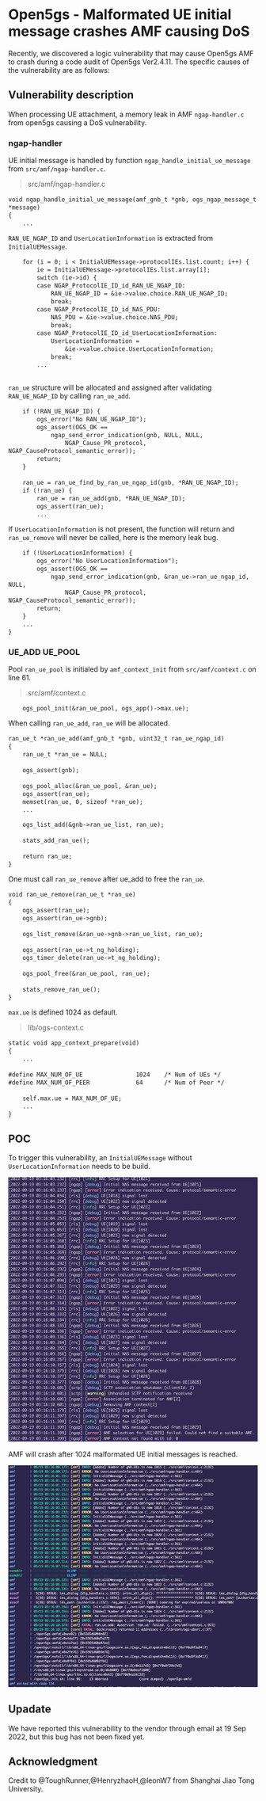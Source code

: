 # Open5gs - Malformated UE initial message crashes AMF causing DoS
Recently, we discovered a logic vulnerability that may cause Open5gs AMF to crash during a code audit of Open5gs Ver2.4.11. 
The specific causes of the vulnerability are as follows:

## Vulnerability description
When processing UE attachment, a memory leak in AMF `ngap-handler.c` from open5gs causing a DoS vulnerability.
### ngap-handler

UE initial message is handled by function `ngap_handle_initial_ue_message` from `src/amf/ngap-handler.c`.

> src/amf/ngap-handler.c
```c=334
void ngap_handle_initial_ue_message(amf_gnb_t *gnb, ogs_ngap_message_t *message)
{
    ...
```
`RAN_UE_NGAP_ID` and `UserLocationInformation` is extracted from `InitialUEMessage`.
```c=363
    for (i = 0; i < InitialUEMessage->protocolIEs.list.count; i++) {
        ie = InitialUEMessage->protocolIEs.list.array[i];
        switch (ie->id) {
        case NGAP_ProtocolIE_ID_id_RAN_UE_NGAP_ID:
            RAN_UE_NGAP_ID = &ie->value.choice.RAN_UE_NGAP_ID;
            break;
        case NGAP_ProtocolIE_ID_id_NAS_PDU:
            NAS_PDU = &ie->value.choice.NAS_PDU;
            break;
        case NGAP_ProtocolIE_ID_id_UserLocationInformation:
            UserLocationInformation =
                &ie->value.choice.UserLocationInformation;
            break;
        ...
    
```
`ran_ue` structure will be allocated and assigned after validating `RAN_UE_NGAP_ID` by calling `ran_ue_add`.

```c=390
    if (!RAN_UE_NGAP_ID) {
        ogs_error("No RAN_UE_NGAP_ID");
        ogs_assert(OGS_OK ==
            ngap_send_error_indication(gnb, NULL, NULL,
                NGAP_Cause_PR_protocol, NGAP_CauseProtocol_semantic_error));
        return;
    }

    ran_ue = ran_ue_find_by_ran_ue_ngap_id(gnb, *RAN_UE_NGAP_ID);
    if (!ran_ue) {
        ran_ue = ran_ue_add(gnb, *RAN_UE_NGAP_ID);
        ogs_assert(ran_ue);
        ...
```

If `UserLocationInformation` is not present, the function will return and `ran_ue_remove` will never be called, here is the memory leak bug.

```c=463
    if (!UserLocationInformation) {
        ogs_error("No UserLocationInformation");
        ogs_assert(OGS_OK ==
            ngap_send_error_indication(gnb, &ran_ue->ran_ue_ngap_id, NULL,
                NGAP_Cause_PR_protocol, NGAP_CauseProtocol_semantic_error));
        return;
    }
    ...
}
```

### UE_ADD UE_POOL

Pool `ran_ue_pool` is initialed by `amf_context_init` from `src/amf/context.c` on line 61. 

> src/amf/context.c

```c=61
    ogs_pool_init(&ran_ue_pool, ogs_app()->max.ue);
```

When calling `ran_ue_add`, `ran_ue` will be allocated.

```c=966
ran_ue_t *ran_ue_add(amf_gnb_t *gnb, uint32_t ran_ue_ngap_id)
{
    ran_ue_t *ran_ue = NULL;

    ogs_assert(gnb);

    ogs_pool_alloc(&ran_ue_pool, &ran_ue);
    ogs_assert(ran_ue);
    memset(ran_ue, 0, sizeof *ran_ue);
    ...
```
```c=1002
    ogs_list_add(&gnb->ran_ue_list, ran_ue);

    stats_add_ran_ue();

    return ran_ue;
}
```

One must call `ran_ue_remove` after ue_add to free the `ran_ue`.
```c=1009
void ran_ue_remove(ran_ue_t *ran_ue)
{
    ogs_assert(ran_ue);
    ogs_assert(ran_ue->gnb);

    ogs_list_remove(&ran_ue->gnb->ran_ue_list, ran_ue);

    ogs_assert(ran_ue->t_ng_holding);
    ogs_timer_delete(ran_ue->t_ng_holding);

    ogs_pool_free(&ran_ue_pool, ran_ue);

    stats_remove_ran_ue();
}
```

`max.ue` is defined 1024 as default.

> lib/ogs-context.c

```c=168
static void app_context_prepare(void)
{
    ...

#define MAX_NUM_OF_UE               1024    /* Num of UEs */
#define MAX_NUM_OF_PEER             64      /* Num of Peer */

    self.max.ue = MAX_NUM_OF_UE;
    ...
}
```

## POC

To trigger this vulnerability, an `InitialUEMessage` without `UserLocationInformation` needs to be build.


![](https://github.com/ToughRunner/Open5gs_bugreport2/blob/main/1.png)

AMF will crash after 1024 malformated UE initial messages is reached.

![](https://github.com/ToughRunner/Open5gs_bugreport2/blob/main/2.png)

## Upadate
We have reported this vulnerability to the vendor through email at 19 Sep 2022, but this bug has not been fixed yet.

## Acknowledgment
Credit to @ToughRunner,@HenryzhaoH,@leonW7 from Shanghai Jiao Tong University.

